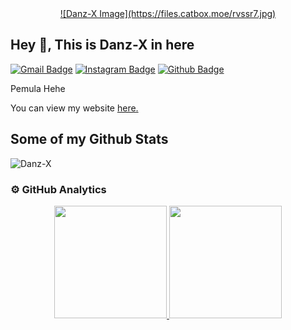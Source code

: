 <div align="center">
  <a href="#">
    ![Danz-X Image](https://files.catbox.moe/rvssr7.jpg)
  </a>
</div>

## Hey 👋, This is Danz-X in here
[![Gmail Badge](https://img.shields.io/badge/-raditbestari345@gmail.com-c14438?style=flat&logo=Gmail&logoColor=white&link=mailto:raditbestari345@gmail.com)](mailto:raditbestari345@gmail.com) 
[![Instagram Badge](https://img.shields.io/badge/-@radityamnz-crimson?style=flat&logo=Instagram&logoColor=white&link=https://Instagram.com/radityamnz)](https://instagram.com/radityamnz) 
[![Github Badge](https://img.shields.io/badge/Danz-X-grey?style=flat&logo=github&logoColor=white&link=https://github.com/Danz-X/)](https://www.github.com/Danz-X/)  
<p align='left'>Pemula Hehe</p>
<p align='left'> You can view my website <a href='https://danz.xyz' target=_blank><u>here</u>.</a></p>

## Some of my Github Stats
<p align=left><img src=https://komarev.com/ghpvc/?username=Danz-X alt=Danz-X /> </p>

### ⚙️  GitHub Analytics

<p align="center">
<a href="https://github.com/Danz-X">
  <img height="180em" src="https://github-readme-stats-eight-theta.vercel.app/api?username=Danz-X&show_icons=true&theme=algolia&include_all_commits=true&count_private=true"/>
  <img height="180em" src="https://github-readme-stats-eight-theta.vercel.app/api/top-langs/?username=Danz-X&layout=compact&langs_count=8&theme=algolia"/>
</a>
</p>
